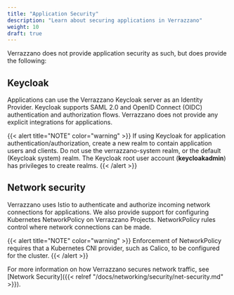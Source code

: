 ```yaml
---
title: "Application Security"
description: "Learn about securing applications in Verrazzano"
weight: 10
draft: true
---
```


Verrazzano does not provide application security as such, but does provide the following:

## Keycloak

Applications can use the Verrazzano Keycloak server as an Identity Provider. Keycloak supports SAML 2.0 and OpenID Connect (OIDC) authentication and authorization flows. Verrazzano does not provide any explicit integrations for applications.

{{< alert title="NOTE" color="warning" >}}
If using Keycloak for application authentication/authorization, create a new realm to contain application users and clients. Do not use the verrazzano-system realm, or the default (Keycloak system) realm. The Keycloak root user account (**keycloakadmin**) has privileges to create realms.
{{< /alert >}}

## Network security

Verrazzano uses Istio to authenticate and authorize incoming network connections for applications. We also provide support for configuring Kubernetes NetworkPolicy on Verrazzano Projects. NetworkPolicy rules control where network connections can be made.

{{< alert title="NOTE" color="warning" >}}
Enforcement of NetworkPolicy requires that a Kubernetes CNI provider, such as Calico, to be configured for the cluster.
{{< /alert >}}

For more information on how Verrazzano secures network traffic, see [Network Security]({{< relref "/docs/networking/security/net-security.md" >}}).
